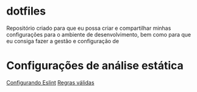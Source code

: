 # dotfiles

Repositório criado para que eu possa criar e compartilhar minhas configurações para o ambiente de desenvolvimento, bem como para que eu consiga fazer a gestão e configuração de 





 # Configurações de análise estática

[Configurando Eslint](https://eslint.org/docs/user-guide/configuring)
[Regras válidas](https://eslint.org/docs/rules/)
